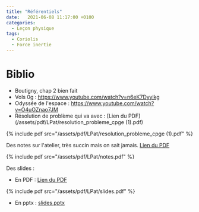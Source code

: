 ```yaml
---
title: "Référentiels"
date:   2021-06-08 11:17:00 +0100
categories:
  - Leçon physique
tags:
  - Coriolis
  - Force inertie
---
```


# Biblio
- Boutigny, chap 2 bien fait
- Vols 0g : https://www.youtube.com/watch?v=n6eK7Dyylkg
- Odyssée de l'espace : https://www.youtube.com/watch?v=O4uOZnao7JM
- Résolution de problème qui va avec : [Lien du PDF](/assets/pdf/LPat/resolution_probleme_cpge (1).pdf)

{% include pdf src="/assets/pdf/LPat/resolution_probleme_cpge (1).pdf" %}

Des notes sur l'atelier, très succin mais on sait jamais.
[Lien du PDF](/assets/pdf/LPat/notes.pdf)

{% include pdf src="/assets/pdf/LPat/notes.pdf" %}

Des slides : 
- En PDF : [Lien du PDF](/assets/pdf/LPat/slides.pdf)

{% include pdf src="/assets/pdf/LPat/slides.pdf" %}

- En pptx : [slides.pptx](https://github.com/aure00/aure00.github.io/files/6675389/slides.pptx)
